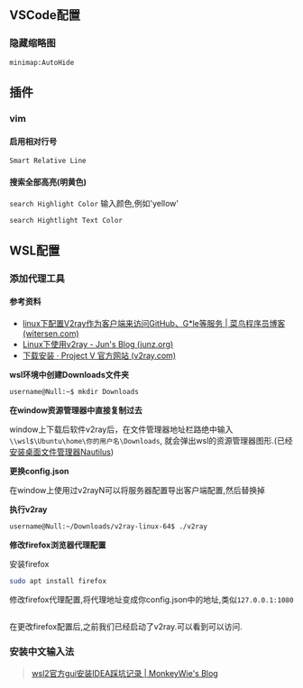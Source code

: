 ## VSCode配置



### 隐藏缩略图

`minimap:AutoHide`



## 插件

### vim

#### 启用相对行号

`Smart Relative Line` 



#### 搜索全部高亮(明黄色)

`search Highlight Color`  输入颜色,例如'yellow'

`search Hightlight Text Color` 





## WSL配置

### 添加代理工具

#### 参考资料

* [linux下配置V2ray作为客户端来访问GitHub、G*le等服务 | 菜鸟程序员博客 (witersen.com)](https://www.witersen.com/?p=1408)
* [Linux下使用v2ray - Jun's Blog (junz.org)](https://www.junz.org/post/v2_in_linux/)
* [下载安装 · Project V 官方网站 (v2ray.com)](https://www.v2ray.com/chapter_00/install.html)

**wsl环境中创建Downloads文件夹**

```bash
username@Null:~$ mkdir Downloads
```

**在window资源管理器中直接复制过去**

window上下载后软件v2ray后，在文件管理器地址栏路绝中输入`\\wsl$\Ubuntu\home\你的用户名\Downloads`, 就会弹出wsl的资源管理器图形.(已经[安装桌面文件管理器Nautilus](https://learn.microsoft.com/zh-cn/windows/wsl/tutorials/gui-apps#install-nautilus))

**更换config.json**

在window上使用过v2rayN可以将服务器配置导出客户端配置,然后替换掉

**执行v2ray**

```bash
username@Null:~/Downloads/v2ray-linux-64$ ./v2ray
```

**修改firefox浏览器代理配置**

安装firefox

```bash
sudo apt install firefox
```

修改firefox代理配置,将代理地址变成你config.json中的地址,类似`127.0.0.1:1080`

```bash

```

在更改firefox配置后,之前我们已经启动了v2ray.可以看到可以访问.



### 安装中文输入法
> [wsl2官方gui安装IDEA踩坑记录 | MonkeyWie's Blog](https://monkeywie.cn/2021/09/26/wsl2-gui-idea-config/)


